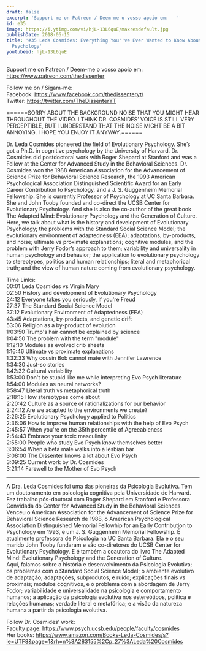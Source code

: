 ```yaml
---
draft: false
excerpt: 'Support me on Patreon / Deem-me o vosso apoio em:   '
id: e35
image: https://i.ytimg.com/vi/hjL-13L6quE/maxresdefault.jpg
publishDate: 2018-06-15
title: '#35 Leda Cosmides: Everything You''ve Ever Wanted to Know About Evolutionary
  Psychology'
youtubeid: hjL-13L6quE
---
```

Support me on Patreon / Deem-me o vosso apoio em:   
https://www.patreon.com/thedissenter

Follow me on / Sigam-me:  
Facebook: https://www.facebook.com/thedissenteryt/  
Twitter: https://twitter.com/TheDissenterYT

======SORRY ABOUT THE BACKGROUND NOISE THAT YOU MIGHT HEAR THROUGHOUT THE VIDEO. I THINK DR. COSMIDES’ VOICE IS STILL VERY PERCEPTIBLE, BUT I UNDERSTAND THAT THE NOISE MIGHT BE A BIT ANNOYING. I HOPE YOU ENJOY IT ANYWAY.======

Dr. Leda Cosmides pioneered the field of Evolutionary Psychology. She’s got a Ph.D. in cognitive psychology by the University of Harvard. Dr. Cosmides did postdoctoral work with Roger Shepard at Stanford and was a Fellow at the Center for Advanced Study in the Behavioral Sciences. Dr. Cosmides won the 1988 American Association for the Advancement of Science Prize for Behavioral Science Research, the 1993 American Psychological Association Distinguished Scientific Award for an Early Career Contribution to Psychology, and a J. S. Guggenheim Memorial Fellowship. She is currently Professor of Psychology at UC Santa Barbara. She and John Tooby founded and co-direct the UCSB Center for Evolutionary Psychology. And she is also the co-author of the great book The Adapted Mind: Evolutionary Psychology and the Generation of Culture.  
Here, we talk about what is the history and development of Evolutionary Psychology; the problems with the Standard Social Science Model; the evolutionary environment of adaptedness (EEA); adaptations, by-products, and noise; ultimate vs proximate explanations; cognitive modules, and the problem with Jerry Fodor’s approach to them; variability and universality in human psychology and behavior; the application to evolutionary psychology to stereotypes, politics and human relationships; literal and metaphorical truth; and the view of human nature coming from evolutionary psychology.

Time Links:  
00:01 Leda Cosmides vs Virgin Mary  
02:50 History and development of Evolutionary Psychology  
24:12 Everyone takes you seriously, if you're Freud  
27:37 The Standard Social Science Model  
37:12 Evolutionary Environment of Adaptedness (EEA)  
43:45 Adaptations, by-products, and genetic drift  
53:06 Religion as a by-product of evolution  
1:03:50 Trump's hair cannot be explained by science  
1:04:50 The problem with the term "module"  
1:12:10 Modules as evolved crib sheets  
1:16:46 Ultimate vs proximate explanations  
1:32:33 Why cousin Bob cannot mate with Jennifer Lawrence  
1:34:30 Just-so stories  
1:42:32 Cultural variability  
1:53:00 Don't be stupid like me while interpreting Evo Psych literature  
1:54:00 Modules as neural networks?  
1:58:47 Literal truth vs metaphorical truth  
2:18:15 How stereotypes come about  
2:20:42 Culture as a source of rationalizations for our behavior  
2:24:12 Are we adapted to the environments we create?  
2:26:25 Evolutionary Psychology applied to Politics  
2:36:06 How to improve human relationships with the help of Evo Psych  
2:45:57 When you're on the 35th percentile of Agreeableness  
2:54:43 Embrace your toxic masculinity  
2:55:00 People who study Evo Psych know themselves better  
3:06:54 When a beta male walks into a lesbian bar  
3:08:00 The Dissenter knows a lot about Evo Psych  
3:09:25 Current work by Dr. Cosmides  
3:21:14 Farewell to the Mother of Evo Psych


---

A Dra. Leda Cosmides foi uma das pioneiras da Psicologia Evolutiva. Tem um doutoramento em psicologia cognitiva pela Universidade de Harvard. Fez trabalho pós-doutoral com Roger Shepard em Stanford e Professora Convidada do Center for Advanced Study in the Behavioral Sciences. Venceu o American Association for the Advancement of Science Prize for Behavioral Science Research de 1988, o American Psychological Association Distinguished Memorial Fellowhip for an Early Contribution to Psychology em 1993, e um J. S. Guggenheim Memorial Fellowship. É atualmente professora de Psicologia na UC Santa Barbara. Ela e o seu marido John Tooby fundaram e são co-diretores do UCSB Center for Evolutionary Psychology. E é também a coautora do livro The Adapted Mind: Evolutionary Psychology and the Generation of Culture.  
Aqui, falamos sobre a história e desenvolvimento da Psicologia Evolutiva; os problemas com o Standard Social Science Model; o ambiente evolutivo de adaptação; adaptações, subprodutos, e ruído; explicações finais vs proximais; módulos cognitivos, e o problema com a abordagem de Jerry Fodor; variabilidade e universalidade na psicologia e comportamento humanos; a aplicação da psicologia evolutiva nos estereótipos, política e relações humanas; verdade literal e metafórica; e a visão da natureza humana a partir da psicologia evolutiva.

Follow Dr. Cosmides’ work:  
Faculty page: https://www.psych.ucsb.edu/people/faculty/cosmides  
Her books: https://www.amazon.com/Books-Leda-Cosmides/s?ie=UTF8&page=1&rh=n%3A283155%2Cp_27%3ALeda%20Cosmides